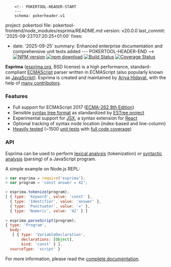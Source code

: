         <!-- POKERTOOL-HEADER-START
        ---
        schema: pokerheader.v1
project: pokertool
file: pokertool-frontend/node_modules/esprima/README.md
version: v20.0.0
last_commit: '2025-09-23T07:20:25+01:00'
fixes:
- date: '2025-09-25'
  summary: Enhanced enterprise documentation and comprehensive unit tests added
        ---
        POKERTOOL-HEADER-END -->
[![NPM version](https://img.shields.io/npm/v/esprima.svg)](https://www.npmjs.com/package/esprima)
[![npm download](https://img.shields.io/npm/dm/esprima.svg)](https://www.npmjs.com/package/esprima)
[![Build Status](https://img.shields.io/travis/jquery/esprima/master.svg)](https://travis-ci.org/jquery/esprima)
[![Coverage Status](https://img.shields.io/codecov/c/github/jquery/esprima/master.svg)](https://codecov.io/github/jquery/esprima)

**Esprima** ([esprima.org](http://esprima.org), BSD license) is a high performance,
standard-compliant [ECMAScript](http://www.ecma-international.org/publications/standards/Ecma-262.htm)
parser written in ECMAScript (also popularly known as
[JavaScript](https://en.wikipedia.org/wiki/JavaScript)).
Esprima is created and maintained by [Ariya Hidayat](https://twitter.com/ariyahidayat),
with the help of [many contributors](https://github.com/jquery/esprima/contributors).

### Features

- Full support for ECMAScript 2017 ([ECMA-262 8th Edition](http://www.ecma-international.org/publications/standards/Ecma-262.htm))
- Sensible [syntax tree format](https://github.com/estree/estree/blob/master/es5.md) as standardized by [ESTree project](https://github.com/estree/estree)
- Experimental support for [JSX](https://facebook.github.io/jsx/), a syntax extension for [React](https://facebook.github.io/react/)
- Optional tracking of syntax node location (index-based and line-column)
- [Heavily tested](http://esprima.org/test/ci.html) (~1500 [unit tests](https://github.com/jquery/esprima/tree/master/test/fixtures) with [full code coverage](https://codecov.io/github/jquery/esprima))

### API

Esprima can be used to perform [lexical analysis](https://en.wikipedia.org/wiki/Lexical_analysis) (tokenization) or [syntactic analysis](https://en.wikipedia.org/wiki/Parsing) (parsing) of a JavaScript program.

A simple example on Node.js REPL:

```javascript
> var esprima = require('esprima');
> var program = 'const answer = 42';

> esprima.tokenize(program);
[ { type: 'Keyword', value: 'const' },
  { type: 'Identifier', value: 'answer' },
  { type: 'Punctuator', value: '=' },
  { type: 'Numeric', value: '42' } ]
  
> esprima.parseScript(program);
{ type: 'Program',
  body:
   [ { type: 'VariableDeclaration',
       declarations: [Object],
       kind: 'const' } ],
  sourceType: 'script' }
```

For more information, please read the [complete documentation](http://esprima.org/doc).